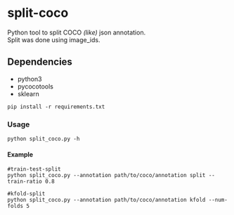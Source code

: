 # split-coco
Python tool to split COCO *(like)* json annotation. <br/>
Split was done using image_ids.

## Dependencies
- python3
- pycocotools
- sklearn
```
pip install -r requirements.txt
```

### Usage
```
python split_coco.py -h
```
#### Example
```
#train-test-split
python split_coco.py --annotation path/to/coco/annotation split --train-ratio 0.8

#kfold-split
python split_coco.py --annotation path/to/coco/annotation kfold --num-folds 5
```
